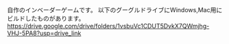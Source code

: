 自作のインベーダーゲームです。
以下のグーグルドライブにWindows,Mac用にビルドしたものがあります。
https://drive.google.com/drive/folders/1vsbuVc1CDUT5DvkX7QWmjhg-VHJ-5PA8?usp=drive_link
